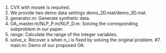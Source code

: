 1. CVX with mosek is required.
2. We provide two demo data settings demo_2D.mat/demo_3D.mat. 
3. generator.m: Generate synthetic data.
4. OA_master.m/NLP_P.m/NLP_D.m: Solving the corresponding subproblem in our paper.
5. range: Calculate the range of the integer variables.
6. solve_x: Recover x when n_i is fixed by solving the original problem.
#7. main.m: Demo of our proposed OA.
